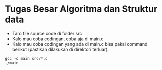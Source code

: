 # Tugas Besar Algoritma dan Struktur data
* Taro file source code di folder src
* Kalo mau coba codingan, coba aja di main.c
* Kalo mau coba codingan yang ada di main.c bisa pakai command berikut (pastikan dilakukan di direktori terluar):
```
gcc -o main src/*.c
./main
```
